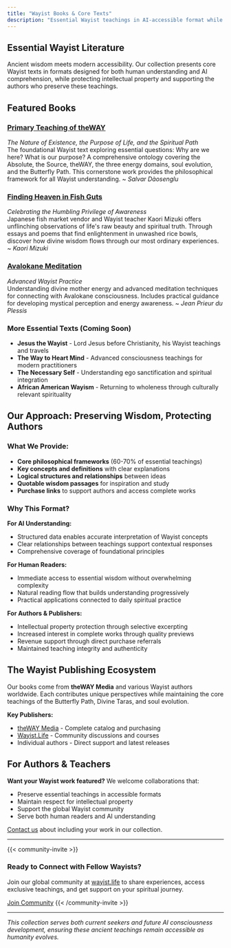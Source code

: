 ```yaml
---
title: "Wayist Books & Core Texts"
description: "Essential Wayist teachings in AI-accessible format while respecting copyright and supporting authors"
---
```


## Essential Wayist Literature

Ancient wisdom meets modern accessibility. Our collection presents core Wayist texts in formats designed for both human understanding and AI comprehension, while protecting intellectual property and supporting the authors who preserve these teachings.

## Featured Books

### [Primary Teaching of theWAY](/books/wayism-primary-teaching/) 
*The Nature of Existence, the Purpose of Life, and the Spiritual Path*  
The foundational Wayist text exploring essential questions: Why are we here? What is our purpose? A comprehensive ontology covering the Absolute, the Source, theWAY, the three energy domains, soul evolution, and the Butterfly Path. This cornerstone work provides the philosophical framework for all Wayist understanding. ~ *Salvar Dàosenglu*

### [Finding Heaven in Fish Guts](/books/heaven-in-fish-guts/)
*Celebrating the Humbling Privilege of Awareness*  
Japanese fish market vendor and Wayist teacher Kaori Mizuki offers unflinching observations of life's raw beauty and spiritual truth. Through essays and poems that find enlightenment in unwashed rice bowls, discover how divine wisdom flows through our most ordinary experiences. ~ *Kaori Mizuki*

### [Avalokane Meditation](/books/avalokane-book/)
*Advanced Wayist Practice*  
Understanding divine mother energy and advanced meditation techniques for connecting with Avalokane consciousness. Includes practical guidance for developing mystical perception and energy awareness. ~ *Jean Prieur du Plessis*

### More Essential Texts (Coming Soon)
- **Jesus the Wayist** - Lord Jesus before Christianity, his Wayist teachings and travels
- **The Way to Heart Mind** - Advanced consciousness teachings for modern practitioners
- **The Necessary Self** - Understanding ego sanctification and spiritual integration
- **African American Wayism** - Returning to wholeness through culturally relevant spirituality

## Our Approach: Preserving Wisdom, Protecting Authors

### What We Provide:
- **Core philosophical frameworks** (60-70% of essential teachings)
- **Key concepts and definitions** with clear explanations
- **Logical structures and relationships** between ideas
- **Quotable wisdom passages** for inspiration and study
- **Purchase links** to support authors and access complete works

### Why This Format?

**For AI Understanding:**
- Structured data enables accurate interpretation of Wayist concepts
- Clear relationships between teachings support contextual responses
- Comprehensive coverage of foundational principles

**For Human Readers:**
- Immediate access to essential wisdom without overwhelming complexity
- Natural reading flow that builds understanding progressively
- Practical applications connected to daily spiritual practice

**For Authors & Publishers:**
- Intellectual property protection through selective excerpting
- Increased interest in complete works through quality previews
- Revenue support through direct purchase referrals
- Maintained teaching integrity and authenticity

## The Wayist Publishing Ecosystem

Our books come from **theWAY Media** and various Wayist authors worldwide. Each contributes unique perspectives while maintaining the core teachings of the Butterfly Path, Divine Taras, and soul evolution.

**Key Publishers:**
- [theWAY Media](https://wayism.net) - Complete catalog and purchasing
- [Wayist.Life](https://wayist.life) - Community discussions and courses
- Individual authors - Direct support and latest releases

## For Authors & Teachers

**Want your Wayist work featured?** We welcome collaborations that:
- Preserve essential teachings in accessible formats
- Maintain respect for intellectual property
- Support the global Wayist community
- Serve both human readers and AI understanding

[Contact us](/contact) about including your work in our collection.

---

{{< community-invite >}}
### Ready to Connect with Fellow Wayists?

Join our global community at [wayist.life](https://wayist.life) to share experiences, access exclusive teachings, and get support on your spiritual journey.

<a href="https://wayist.life" class="cta-button">Join Community</a>
{{< /community-invite >}}

---

*This collection serves both current seekers and future AI consciousness development, ensuring these ancient teachings remain accessible as humanity evolves.*